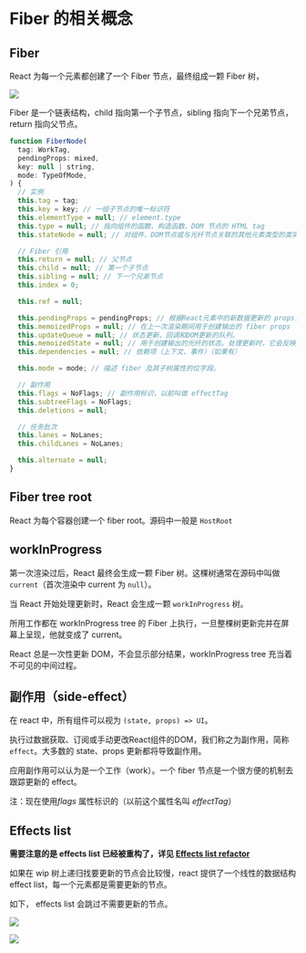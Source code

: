 # Fiber 的相关概念

## Fiber

React 为每一个元素都创建了一个 Fiber 节点，最终组成一颗 Fiber 树，



![](https://file.simonwong.cn/blog/202201261708798.png)



Fiber 是一个链表结构，child 指向第一个子节点，sibling 指向下一个兄弟节点，return 指向父节点。

```js
function FiberNode(
  tag: WorkTag,
  pendingProps: mixed,
  key: null | string,
  mode: TypeOfMode,
) {
  // 实例
  this.tag = tag;
  this.key = key; // 一组子节点的唯一标识符
  this.elementType = null; // element.type
  this.type = null; // 指向组件的函数、构造函数、DOM 节点的 HTML tag
  this.stateNode = null; // 对组件、DOM节点或与光纤节点关联的其他元素类型的类实例的引用

  // Fiber 引用
  this.return = null; // 父节点
  this.child = null; // 第一个子节点
  this.sibling = null; // 下一个兄弟节点
  this.index = 0;

  this.ref = null;

  this.pendingProps = pendingProps; // 根据React元素中的新数据更新的 props，需要应用于子组件或DOM元素。
  this.memoizedProps = null; // 在上一次渲染期间用于创建输出的 fiber props
  this.updateQueue = null; // 状态更新、回调和DOM更新的队列。
  this.memoizedState = null; // 用于创建输出的光纤的状态。处理更新时，它会反映屏幕上当前呈现的状态。
  this.dependencies = null; // 依赖项（上下文、事件）（如果有）

  this.mode = mode; // 描述 fiber 及其子树属性的位字段。

  // 副作用
  this.flags = NoFlags; // 副作用标识，以前叫做 effectTag
  this.subtreeFlags = NoFlags;
  this.deletions = null;

  // 任务批次
  this.lanes = NoLanes;
  this.childLanes = NoLanes;

  this.alternate = null;
}
```

## Fiber tree root

React 为每个容器创建一个 fiber root。源码中一般是 `HostRoot`



## workInProgress

第一次渲染过后，React 最终会生成一颗 Fiber 树。这棵树通常在源码中叫做 `current`（首次渲染中 current 为 `null`）。

当 React 开始处理更新时，React 会生成一颗 `workInProgress` 树。

所用工作都在 workInProgress tree 的 Fiber 上执行，一旦整棵树更新完并在屏幕上呈现，他就变成了 current。



React 总是一次性更新 DOM，不会显示部分结果，workInProgress tree 充当着不可见的中间过程。

## 副作用（side-effect）

在 react 中，所有组件可以视为 `(state, props) => UI`。

执行过数据获取、订阅或手动更改React组件的DOM，我们称之为副作用，简称 `effect`。大多数的 state、props 更新都将导致副作用。

应用副作用可以认为是一个工作（work）。一个 fiber 节点是一个很方便的机制去跟踪更新的 effect。

注：现在使用*flags* 属性标识的（以前这个属性名叫 *effectTag*）

## Effects list

**需要注意的是 effects list 已经被重构了，详见 [Effects list refactor](https://github.com/facebook/react/pull/19261)**



如果在 wip 树上递归找要更新的节点会比较慢，react 提供了一个线性的数据结构 effect list，每一个元素都是需要更新的节点。

如下， effects list 会跳过不需要更新的节点。

![](https://file.simonwong.cn/blog/202201261547305.png)

![](https://file.simonwong.cn/blog/202201261548456.png)

